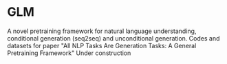 # GLM
A novel pretraining framework for natural language understanding, conditional generation (seq2seq) and unconditional generation. Codes and datasets for paper "All NLP Tasks Are Generation Tasks: A General Pretraining Framework"
Under construction
